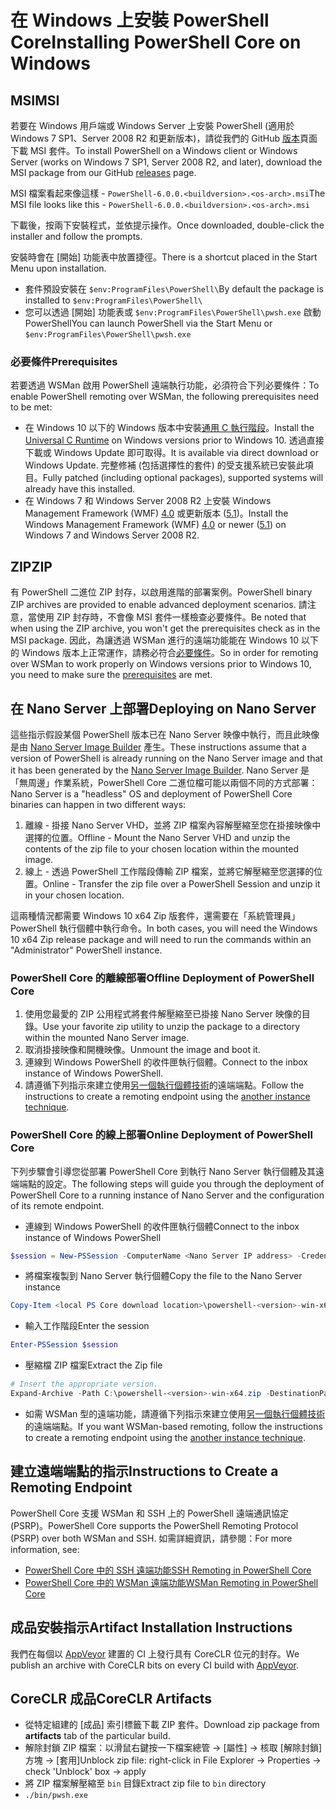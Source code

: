 # <a name="installing-powershell-core-on-windows"></a><span data-ttu-id="d6255-101">在 Windows 上安裝 PowerShell Core</span><span class="sxs-lookup"><span data-stu-id="d6255-101">Installing PowerShell Core on Windows</span></span>

## <a name="msi"></a><span data-ttu-id="d6255-102">MSI</span><span class="sxs-lookup"><span data-stu-id="d6255-102">MSI</span></span>

<span data-ttu-id="d6255-103">若要在 Windows 用戶端或 Windows Server 上安裝 PowerShell (適用於 Windows 7 SP1、Server 2008 R2 和更新版本)，請從我們的 GitHub [版本][]頁面下載 MSI 套件。</span><span class="sxs-lookup"><span data-stu-id="d6255-103">To install PowerShell on a Windows client or Windows Server (works on Windows 7 SP1, Server 2008 R2, and later), download the MSI package from our GitHub [releases][] page.</span></span>

<span data-ttu-id="d6255-104">MSI 檔案看起來像這樣 - `PowerShell-6.0.0.<buildversion>.<os-arch>.msi`</span><span class="sxs-lookup"><span data-stu-id="d6255-104">The MSI file looks like this - `PowerShell-6.0.0.<buildversion>.<os-arch>.msi`</span></span>
<!-- TODO: should be updated to point to the Download Center as well -->

<span data-ttu-id="d6255-105">下載後，按兩下安裝程式，並依提示操作。</span><span class="sxs-lookup"><span data-stu-id="d6255-105">Once downloaded, double-click the installer and follow the prompts.</span></span>

<span data-ttu-id="d6255-106">安裝時會在 [開始] 功能表中放置捷徑。</span><span class="sxs-lookup"><span data-stu-id="d6255-106">There is a shortcut placed in the Start Menu upon installation.</span></span>

* <span data-ttu-id="d6255-107">套件預設安裝在 `$env:ProgramFiles\PowerShell\`</span><span class="sxs-lookup"><span data-stu-id="d6255-107">By default the package is installed to `$env:ProgramFiles\PowerShell\`</span></span>
* <span data-ttu-id="d6255-108">您可以透過 [開始] 功能表或 `$env:ProgramFiles\PowerShell\pwsh.exe` 啟動 PowerShell</span><span class="sxs-lookup"><span data-stu-id="d6255-108">You can launch PowerShell via the Start Menu or `$env:ProgramFiles\PowerShell\pwsh.exe`</span></span>

### <a name="prerequisites"></a><span data-ttu-id="d6255-109">必要條件</span><span class="sxs-lookup"><span data-stu-id="d6255-109">Prerequisites</span></span>

<span data-ttu-id="d6255-110">若要透過 WSMan 啟用 PowerShell 遠端執行功能，必須符合下列必要條件：</span><span class="sxs-lookup"><span data-stu-id="d6255-110">To enable PowerShell remoting over WSMan, the following prerequisites need to be met:</span></span>

* <span data-ttu-id="d6255-111">在 Windows 10 以下的 Windows 版本中安裝[通用 C 執行階段](https://www.microsoft.com/download/details.aspx?id=50410)。</span><span class="sxs-lookup"><span data-stu-id="d6255-111">Install the [Universal C Runtime](https://www.microsoft.com/download/details.aspx?id=50410) on Windows versions prior to Windows 10.</span></span>
  <span data-ttu-id="d6255-112">透過直接下載或 Windows Update 即可取得。</span><span class="sxs-lookup"><span data-stu-id="d6255-112">It is available via direct download or Windows Update.</span></span>
  <span data-ttu-id="d6255-113">完整修補 (包括選擇性的套件) 的受支援系統已安裝此項目。</span><span class="sxs-lookup"><span data-stu-id="d6255-113">Fully patched (including optional packages), supported systems will already have this installed.</span></span>
* <span data-ttu-id="d6255-114">在 Windows 7 和 Windows Server 2008 R2 上安裝 Windows Management Framework (WMF) [4.0](https://www.microsoft.com/download/details.aspx?id=40855) 或更新版本 ([5.1](https://www.microsoft.com/download/details.aspx?id=54616))。</span><span class="sxs-lookup"><span data-stu-id="d6255-114">Install the Windows Management Framework (WMF) [4.0](https://www.microsoft.com/download/details.aspx?id=40855) or newer ([5.1](https://www.microsoft.com/download/details.aspx?id=54616)) on Windows 7 and Windows Server 2008 R2.</span></span>

## <a name="zip"></a><span data-ttu-id="d6255-115">ZIP</span><span class="sxs-lookup"><span data-stu-id="d6255-115">ZIP</span></span>

<span data-ttu-id="d6255-116">有 PowerShell 二進位 ZIP 封存，以啟用進階的部署案例。</span><span class="sxs-lookup"><span data-stu-id="d6255-116">PowerShell binary ZIP archives are provided to enable advanced deployment scenarios.</span></span>
<span data-ttu-id="d6255-117">請注意，當使用 ZIP 封存時，不會像 MSI 套件一樣檢查必要條件。</span><span class="sxs-lookup"><span data-stu-id="d6255-117">Be noted that when using the ZIP archive, you won't get the prerequisites check as in the MSI package.</span></span>
<span data-ttu-id="d6255-118">因此，為讓透過 WSMan 進行的遠端功能能在 Windows 10 以下的 Windows 版本上正常運作，請務必符合[必要條件](#prerequisites)。</span><span class="sxs-lookup"><span data-stu-id="d6255-118">So in order for remoting over WSMan to work properly on Windows versions prior to Windows 10, you need to make sure the [prerequisites](#prerequisites) are met.</span></span>

## <a name="deploying-on-nano-server"></a><span data-ttu-id="d6255-119">在 Nano Server 上部署</span><span class="sxs-lookup"><span data-stu-id="d6255-119">Deploying on Nano Server</span></span>

<span data-ttu-id="d6255-120">這些指示假設某個 PowerShell 版本已在 Nano Server 映像中執行，而且此映像是由 [Nano Server Image Builder](https://technet.microsoft.com/windows-server-docs/get-started/deploy-nano-server) 產生。</span><span class="sxs-lookup"><span data-stu-id="d6255-120">These instructions assume that a version of PowerShell is already running on the Nano Server image and that it has been generated by the [Nano Server Image Builder](https://technet.microsoft.com/windows-server-docs/get-started/deploy-nano-server).</span></span>
<span data-ttu-id="d6255-121">Nano Server 是「無周邊」作業系統，PowerShell Core 二進位檔可能以兩個不同的方式部署：</span><span class="sxs-lookup"><span data-stu-id="d6255-121">Nano Server is a "headless" OS and deployment of PowerShell Core binaries can happen in two different ways:</span></span>

1. <span data-ttu-id="d6255-122">離線 - 掛接 Nano Server VHD，並將 ZIP 檔案內容解壓縮至您在掛接映像中選擇的位置。</span><span class="sxs-lookup"><span data-stu-id="d6255-122">Offline - Mount the Nano Server VHD and unzip the contents of the zip file to your chosen location within the mounted image.</span></span>
1. <span data-ttu-id="d6255-123">線上 - 透過 PowerShell 工作階段傳輸 ZIP 檔案，並將它解壓縮至您選擇的位置。</span><span class="sxs-lookup"><span data-stu-id="d6255-123">Online - Transfer the zip file over a PowerShell Session and unzip it in your chosen location.</span></span>

<span data-ttu-id="d6255-124">這兩種情況都需要 Windows 10 x64 Zip 版套件，還需要在「系統管理員」PowerShell 執行個體中執行命令。</span><span class="sxs-lookup"><span data-stu-id="d6255-124">In both cases, you will need the Windows 10 x64 Zip release package and will need to run the commands within an "Administrator" PowerShell instance.</span></span>

### <a name="offline-deployment-of-powershell-core"></a><span data-ttu-id="d6255-125">PowerShell Core 的離線部署</span><span class="sxs-lookup"><span data-stu-id="d6255-125">Offline Deployment of PowerShell Core</span></span>

1. <span data-ttu-id="d6255-126">使用您最愛的 ZIP 公用程式將套件解壓縮至已掛接 Nano Server 映像的目錄。</span><span class="sxs-lookup"><span data-stu-id="d6255-126">Use your favorite zip utility to unzip the package to a directory within the mounted Nano Server image.</span></span>
1. <span data-ttu-id="d6255-127">取消掛接映像和開機映像。</span><span class="sxs-lookup"><span data-stu-id="d6255-127">Unmount the image and boot it.</span></span>
1. <span data-ttu-id="d6255-128">連線到 Windows PowerShell 的收件匣執行個體。</span><span class="sxs-lookup"><span data-stu-id="d6255-128">Connect to the inbox instance of Windows PowerShell.</span></span>
1. <span data-ttu-id="d6255-129">請遵循下列指示來建立使用[另一個執行個體技術](#executed-by-another-instance-of-powershell-on-behalf-of-the-instance-that-it-will-register)的遠端端點。</span><span class="sxs-lookup"><span data-stu-id="d6255-129">Follow the instructions to create a remoting endpoint using the [another instance technique](#executed-by-another-instance-of-powershell-on-behalf-of-the-instance-that-it-will-register).</span></span>

### <a name="online-deployment-of-powershell-core"></a><span data-ttu-id="d6255-130">PowerShell Core 的線上部署</span><span class="sxs-lookup"><span data-stu-id="d6255-130">Online Deployment of PowerShell Core</span></span>

<span data-ttu-id="d6255-131">下列步驟會引導您從部署 PowerShell Core 到執行 Nano Server 執行個體及其遠端端點的設定。</span><span class="sxs-lookup"><span data-stu-id="d6255-131">The following steps will guide you through the deployment of PowerShell Core to a running instance of Nano Server and the configuration of its remote endpoint.</span></span>

* <span data-ttu-id="d6255-132">連線到 Windows PowerShell 的收件匣執行個體</span><span class="sxs-lookup"><span data-stu-id="d6255-132">Connect to the inbox instance of Windows PowerShell</span></span>

```powershell
$session = New-PSSession -ComputerName <Nano Server IP address> -Credential <An Administrator account on the system>
```

* <span data-ttu-id="d6255-133">將檔案複製到 Nano Server 執行個體</span><span class="sxs-lookup"><span data-stu-id="d6255-133">Copy the file to the Nano Server instance</span></span>

```powershell
Copy-Item <local PS Core download location>\powershell-<version>-win-x64.zip c:\ -ToSession $session
```

* <span data-ttu-id="d6255-134">輸入工作階段</span><span class="sxs-lookup"><span data-stu-id="d6255-134">Enter the session</span></span>

```powershell
Enter-PSSession $session
```

* <span data-ttu-id="d6255-135">壓縮檔 ZIP 檔案</span><span class="sxs-lookup"><span data-stu-id="d6255-135">Extract the Zip file</span></span>

```powershell
# Insert the appropriate version.
Expand-Archive -Path C:\powershell-<version>-win-x64.zip -DestinationPath "C:\PowerShellCore_<version>"
```

* <span data-ttu-id="d6255-136">如需 WSMan 型的遠端功能，請遵循下列指示來建立使用[另一個執行個體技術](../core-powershell/WSMan-Remoting-in-PowerShell-Core.md#executed-by-another-instance-of-powershell-on-behalf-of-the-instance-that-it-will-register)的遠端端點。</span><span class="sxs-lookup"><span data-stu-id="d6255-136">If you want WSMan-based remoting, follow the instructions to create a remoting endpoint using the [another instance technique](../core-powershell/WSMan-Remoting-in-PowerShell-Core.md#executed-by-another-instance-of-powershell-on-behalf-of-the-instance-that-it-will-register).</span></span>

## <a name="instructions-to-create-a-remoting-endpoint"></a><span data-ttu-id="d6255-137">建立遠端端點的指示</span><span class="sxs-lookup"><span data-stu-id="d6255-137">Instructions to Create a Remoting Endpoint</span></span>

<span data-ttu-id="d6255-138">PowerShell Core 支援 WSMan 和 SSH 上的 PowerShell 遠端通訊協定 (PSRP)。</span><span class="sxs-lookup"><span data-stu-id="d6255-138">PowerShell Core supports the PowerShell Remoting Protocol (PSRP) over both WSMan and SSH.</span></span> <span data-ttu-id="d6255-139">如需詳細資訊，請參閱：</span><span class="sxs-lookup"><span data-stu-id="d6255-139">For more information, see:</span></span>

* <span data-ttu-id="d6255-140">[PowerShell Core 中的 SSH 遠端功能][ssh-remoting]</span><span class="sxs-lookup"><span data-stu-id="d6255-140">[SSH Remoting in PowerShell Core][ssh-remoting]</span></span>
* <span data-ttu-id="d6255-141">[PowerShell Core 中的 WSMan 遠端功能][wsman-remoting]</span><span class="sxs-lookup"><span data-stu-id="d6255-141">[WSMan Remoting in PowerShell Core][wsman-remoting]</span></span>

## <a name="artifact-installation-instructions"></a><span data-ttu-id="d6255-142">成品安裝指示</span><span class="sxs-lookup"><span data-stu-id="d6255-142">Artifact Installation Instructions</span></span>

<span data-ttu-id="d6255-143">我們在每個以 [AppVeyor][] 建置的 CI 上發行具有 CoreCLR 位元的封存。</span><span class="sxs-lookup"><span data-stu-id="d6255-143">We publish an archive with CoreCLR bits on every CI build with [AppVeyor][].</span></span>

## <a name="coreclr-artifacts"></a><span data-ttu-id="d6255-144">CoreCLR 成品</span><span class="sxs-lookup"><span data-stu-id="d6255-144">CoreCLR Artifacts</span></span>

* <span data-ttu-id="d6255-145">從特定組建的 [成品] 索引標籤下載 ZIP 套件。</span><span class="sxs-lookup"><span data-stu-id="d6255-145">Download zip package from **artifacts** tab of the particular build.</span></span>
* <span data-ttu-id="d6255-146">解除封鎖 ZIP 檔案：以滑鼠右鍵按一下檔案總管 -> [屬性] -> 核取 [解除封鎖] 方塊 -> [套用]</span><span class="sxs-lookup"><span data-stu-id="d6255-146">Unblock zip file: right-click in File Explorer -> Properties -> check 'Unblock' box -> apply</span></span>
* <span data-ttu-id="d6255-147">將 ZIP 檔案解壓縮至 `bin` 目錄</span><span class="sxs-lookup"><span data-stu-id="d6255-147">Extract zip file to `bin` directory</span></span>
* `./bin/pwsh.exe`

<!-- [download-center]: TODO -->
[版本]: https://github.com/PowerShell/PowerShell/releases
[releases]: https://github.com/PowerShell/PowerShell/releases
[signing]: ../../tools/Sign-Package.ps1
[ssh-remoting]: ../core-powershell/SSH-Remoting-in-PowerShell-Core.md
[wsman-remoting]: ../core-powershell/WSMan-Remoting-in-PowerShell-Core.md
[AppVeyor]: https://ci.appveyor.com/project/PowerShell/powershell